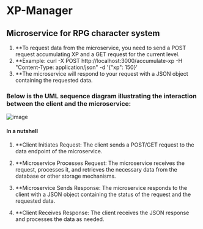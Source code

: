 # XP-Manager
## Microservice for RPG character system

1. **To request data from the microservice, you need to send a POST request accumulating XP and a GET request for the current level.
2. **Example: curl -X POST http://localhost:3000/accumulate-xp -H "Content-Type: application/json" -d '{"xp": 150}'
3. **The microservice will respond to your request with a JSON object containing the requested data.
### Below is the UML sequence diagram illustrating the interaction between the client and the microservice:
 ![image](https://github.com/Nawunglefac/XP-Manager/assets/122139479/b6864d63-7d07-4f17-a9dc-4f22622c0cc4)


#### In a nutshell
1. **Client Initiates Request:
The client sends a POST/GET request to the data endpoint of the microservice.

2. **Microservice Processes Request:
The microservice receives the request, processes it, and retrieves the necessary data from the database or other storage mechanisms.

3. **Microservice Sends Response:
The microservice responds to the client with a JSON object containing the status of the request and the requested data.

4. **Client Receives Response:
The client receives the JSON response and processes the data as needed.
